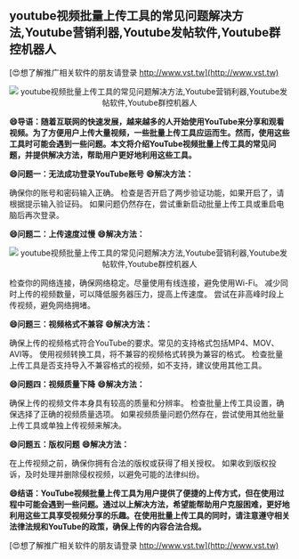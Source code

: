 ## **youtube视频批量上传工具的常见问题解决方法,Youtube营销利器,Youtube发帖软件,Youtube群控机器人**

[😍想了解推广相关软件的朋友请登录 http://www.vst.tw](http://www.vst.tw)

 <center><img src="https://vst.tw/MP4/tuiguang/png/3.png" alt="youtube视频批量上传工具的常见问题解决方法,Youtube营销利器,Youtube发帖软件,Youtube群控机器人"></center>

**😄导语：随着互联网的快速发展，越来越多的人开始使用YouTube来分享和观看视频。为了方便用户上传大量视频，一些批量上传工具应运而生。然而，使用这些工具时可能会遇到一些问题。本文将介绍YouTube视频批量上传工具的常见问题，并提供解决方法，帮助用户更好地利用这些工具。**

**😄问题一：无法成功登录YouTube账号**
**😄解决方法：**

确保你的账号和密码输入正确。
检查是否开启了两步验证功能，如果开启了，请根据提示输入验证码。
如果问题仍然存在，尝试重新启动批量上传工具或重启电脑后再次登录。

**😄问题二：上传速度过慢**
**😄解决方法：**

 <center><img src="https://vst.tw/MP4/tuiguang/png/1.png" alt="youtube视频批量上传工具的常见问题解决方法,Youtube营销利器,Youtube发帖软件,Youtube群控机器人"></center>

检查你的网络连接，确保网络稳定。尽量使用有线连接，避免使用Wi-Fi。
减少同时上传的视频数量，可以降低服务器压力，提高上传速度。
尝试在非高峰时段上传视频，避免网络拥堵。

**😄问题三：视频格式不兼容**
**😄解决方法：**

确保上传的视频格式符合YouTube的要求。常见的支持格式包括MP4、MOV、AVI等。
使用视频转换工具，将不兼容的视频格式转换为兼容的格式。
检查批量上传工具是否支持导入不兼容格式的视频，如不支持，建议使用其他工具。

**😄问题四：视频质量下降**
**😄解决方法：**

确保上传的视频文件本身具有较高的质量和分辨率。
检查批量上传工具设置，确保选择了正确的视频质量选项。
如果视频质量问题仍然存在，尝试使用其他批量上传工具或单独上传视频来解决。

**😄问题五：版权问题**
**😄解决方法：**

在上传视频之前，确保你拥有合法的版权或获得了相关授权。
如果收到版权投诉，及时处理并删除侵权视频，以避免可能的法律纠纷。

**😄结语：YouTube视频批量上传工具为用户提供了便捷的上传方式，但在使用过程中可能会遇到一些问题。通过以上解决方法，希望能帮助用户克服困难，更好地利用这些工具享受视频分享的乐趣。在使用批量上传工具的同时，请注意遵守相关法律法规和YouTube的政策，确保上传的内容合法合规。**

[😍想了解推广相关软件的朋友请登录 http://www.vst.tw](http://www.vst.tw)



